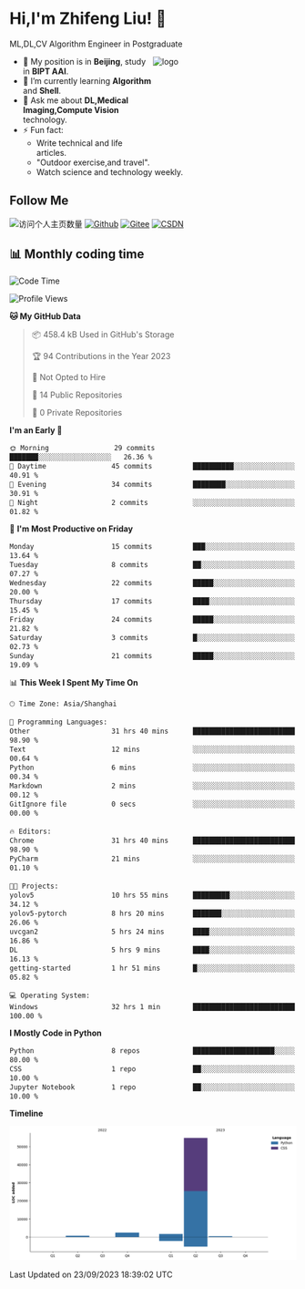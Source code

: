 <!--
**stonedada/stonedada** is a ✨ _special_ ✨ repository because its `README.md` (this file) appears on your GitHub profile.

Here are some ideas to get you started:

- 🔭 I’m currently working on ...
- 🌱 I’m currently learning ...
- 👯 I’m looking to collaborate on ...
- 🤔 I’m looking for help with ...
- 💬 Ask me about ...
- 📫 How to reach me: ...
- 😄 Pronouns: ...
- ⚡ Fun fact: ...
-->
# Hi,I'm Zhifeng Liu! 👋
ML,DL,CV Algorithm Engineer in Postgraduate

<img src="https://github-readme-stats-git-masterrstaa-rickstaa.vercel.app/api?username=stonedada&show_icons=true&count_private=true&theme=vue" alt="logo" height="160" align="right" width="50%" />

- 🔭 My position is in **Beijing**, study in **BIPT AAI**.
- 🌱 I’m currently learning **Algorithm** and **Shell**.
- 💬 Ask me about **DL,Medical Imaging,Compute Vision** technology.
- ⚡ Fun fact: 
  - Write technical and life articles.
  - "Outdoor exercise,and travel".
  - Watch science and technology weekly.

## Follow Me
![访问个人主页数量](https://komarev.com/ghpvc/?username=stonedada&color=green)
[![Github](https://img.shields.io/github/followers/stonedada?label=Github&style=social)](https://github.com/stonedada)
[![Gitee](https://img.shields.io/badge/-Gitee-EA4335?style=flat-square&logo=Gitee&logoColor=white)](https://gitee.com/liu-shitou)
[![CSDN](https://img.shields.io/badge/-CSDN-c14438?style=flat-square&logo=C&logoColor=white)](https://blog.csdn.net/weixin_43913261?type=blog)
<!--
## GitHub Infos

<img src="https://github-profile-trophy.vercel.app/?username=stonedada&theme=flat&column=7" alt="logo" height="160" align="center" style="margin: auto;" />
[![GitHub Streak](https://github-readme-streak-stats.herokuapp.com/?user=stonedada&theme=vue)](https://github.com/stonedada)

<a href="https://github.com/stonedada">
  <img src="https://github-readme-stats-git-masterrstaa-rickstaa.vercel.app/api/top-langs/?username=stonedada&layout=compact&theme=vue" />
</a>

[![Anser's wakatime stats](https://github-readme-stats.vercel.app/api/wakatime?username=stonedada&layout=compact&custom_title=Wakatime%20Stats%20(this%20week))](https://wakatime.com/@stonedada)
-->

## :bar_chart: Monthly coding time

<!--START_SECTION:waka-->
![Code Time](http://img.shields.io/badge/Code%20Time-432%20hrs%2052%20mins-blue)

![Profile Views](http://img.shields.io/badge/Profile%20Views-0-blue)

**🐱 My GitHub Data** 

> 📦 458.4 kB Used in GitHub's Storage 
 > 
> 🏆 94 Contributions in the Year 2023
 > 
> 🚫 Not Opted to Hire
 > 
> 📜 14 Public Repositories 
 > 
> 🔑 0 Private Repositories 
 > 
**I'm an Early 🐤** 

```text
🌞 Morning                29 commits          ███████░░░░░░░░░░░░░░░░░░   26.36 % 
🌆 Daytime                45 commits          ██████████░░░░░░░░░░░░░░░   40.91 % 
🌃 Evening                34 commits          ████████░░░░░░░░░░░░░░░░░   30.91 % 
🌙 Night                  2 commits           ░░░░░░░░░░░░░░░░░░░░░░░░░   01.82 % 
```
📅 **I'm Most Productive on Friday** 

```text
Monday                   15 commits          ███░░░░░░░░░░░░░░░░░░░░░░   13.64 % 
Tuesday                  8 commits           ██░░░░░░░░░░░░░░░░░░░░░░░   07.27 % 
Wednesday                22 commits          █████░░░░░░░░░░░░░░░░░░░░   20.00 % 
Thursday                 17 commits          ████░░░░░░░░░░░░░░░░░░░░░   15.45 % 
Friday                   24 commits          █████░░░░░░░░░░░░░░░░░░░░   21.82 % 
Saturday                 3 commits           █░░░░░░░░░░░░░░░░░░░░░░░░   02.73 % 
Sunday                   21 commits          █████░░░░░░░░░░░░░░░░░░░░   19.09 % 
```


📊 **This Week I Spent My Time On** 

```text
🕑︎ Time Zone: Asia/Shanghai

💬 Programming Languages: 
Other                    31 hrs 40 mins      █████████████████████████   98.90 % 
Text                     12 mins             ░░░░░░░░░░░░░░░░░░░░░░░░░   00.64 % 
Python                   6 mins              ░░░░░░░░░░░░░░░░░░░░░░░░░   00.34 % 
Markdown                 2 mins              ░░░░░░░░░░░░░░░░░░░░░░░░░   00.12 % 
GitIgnore file           0 secs              ░░░░░░░░░░░░░░░░░░░░░░░░░   00.00 % 

🔥 Editors: 
Chrome                   31 hrs 40 mins      █████████████████████████   98.90 % 
PyCharm                  21 mins             ░░░░░░░░░░░░░░░░░░░░░░░░░   01.10 % 

🐱‍💻 Projects: 
yolov5                   10 hrs 55 mins      █████████░░░░░░░░░░░░░░░░   34.12 % 
yolov5-pytorch           8 hrs 20 mins       ███████░░░░░░░░░░░░░░░░░░   26.06 % 
uvcgan2                  5 hrs 24 mins       ████░░░░░░░░░░░░░░░░░░░░░   16.86 % 
DL                       5 hrs 9 mins        ████░░░░░░░░░░░░░░░░░░░░░   16.13 % 
getting-started          1 hr 51 mins        █░░░░░░░░░░░░░░░░░░░░░░░░   05.82 % 

💻 Operating System: 
Windows                  32 hrs 1 min        █████████████████████████   100.00 % 
```

**I Mostly Code in Python** 

```text
Python                   8 repos             ████████████████████░░░░░   80.00 % 
CSS                      1 repo              ██░░░░░░░░░░░░░░░░░░░░░░░   10.00 % 
Jupyter Notebook         1 repo              ██░░░░░░░░░░░░░░░░░░░░░░░   10.00 % 
```



**Timeline**

![Lines of Code chart](https://raw.githubusercontent.com/stonedada/stonedada/main/assets/bar_graph.png)


 Last Updated on 23/09/2023 18:39:02 UTC
<!--END_SECTION:waka-->
